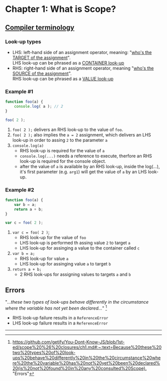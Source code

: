 # Chapter 1: What is Scope?

## [Compiler terminology](https://github.com/getify/You-Dont-Know-JS/blob/1st-ed/scope%20%26%20closures/ch1.md#compiler-speak)

### Look-up types

* LHS:  left-hand side of an assignment operator, meaning: "[who's the TARGET of the assignment][1]".  
LHS look-up can be phrased as a [CONTAINER look-up][2]
* RHS:  right-hand side of an assignment operator, meaning "[who's the SOURCE of the assignment][1]".  
RHS look-up can be phrased as a [VALUE look-up][2]

### Example #1
```javascript
function foo(a) {
	console.log( a ); // 2
}

foo( 2 );
```
1. `foo( 2 );` delivers an RHS look-up to the value of `foo`. 
2. `foo( 2 );` also implies the `a = 2` assignment, which delivers an LHS look-up in order to assing `2` to the parameter `a`
3. `console.log(a)`  
   * RHS look-up is required for the value of `a`
   * `console.log(...)` needs a reference to execute, therfore an RHS look-up is required for the console object.
   * after the value of `a` is available by an RHS look-up, inside the log(...), it's first parameter (e.g. `arg1`) will get the value of `a` by an LHS look-up.

### Example #2
```javascript
function foo(a) {
	var b = a;
	return a + b;
}

var c = foo( 2 );
```
1. `var c = foo( 2 )`;  
    * RHS look-up for the value of `foo`
    * LHS look-up is performed th assing value `2` to target `a`
    * LHS look-up for assinging a value to the container called `c`
2. `var b = a;`  
    * RHS look-up for value `a`
    * LHS look-up for assinging value `a` to target `b`
3. `return a + b;`
    * 2 RHS look-ups for assigning values to targets `a` and `b`

## Errors
"_...these two types of look-ups behave differently in the circumstance where the variable has not yet been declared..._" [^3]

* RHS look-up failure results in a `ReferenceError`
* LHS look-up failure results in a `ReferenceError`

---

[1]: <https://github.com/getify/You-Dont-Know-JS/blob/1st-ed/scope%20%26%20closures/ch1.md#:~:text=Note%3A%20LHS%20and,the%20assignment%20(RHS)%22.>

[2]: <https://stackoverflow.com/questions/36383795/javascript-lhs-and-rhs-lookup#:~:text=LHS%20look-up,a%20value%20lookup> "LHS/RHS looh-up"

[^3]: <https://github.com/getify/You-Dont-Know-JS/blob/1st-ed/scope%20%26%20closures/ch1.md#:~:text=Because%20these%20two%20types%20of%20look-ups%20behave%20differently%20in%20the%20circumstance%20where%20the%20variable%20has%20not%20yet%20been%20declared%20(is%20not%20found%20in%20any%20consulted%20Scope).> "Errors"
